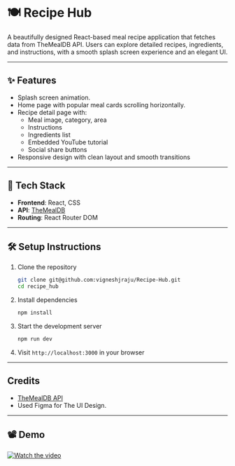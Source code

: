 # 🍽️ Recipe Hub

A beautifully designed React-based meal recipe application that fetches data from TheMealDB API. Users can explore detailed recipes, ingredients, and instructions, with a smooth splash screen experience and an elegant UI.


---

## ✨ Features

- Splash screen animation.
- Home page with popular meal cards scrolling horizontally.
- Recipe detail page with:
  - Meal image, category, area
  - Instructions
  - Ingredients list
  - Embedded YouTube tutorial
  - Social share buttons
- Responsive design with clean layout and smooth transitions

---

## 🚀 Tech Stack

- **Frontend**: React, CSS
- **API**: [TheMealDB](https://www.themealdb.com/api.php)
- **Routing**: React Router DOM

---

## 🛠️ Setup Instructions

1. Clone the repository
   ```bash
   git clone git@github.com:vigneshjraju/Recipe-Hub.git
   cd recipe_hub
   ```

2. Install dependencies
   ```bash
   npm install
   ```

3. Start the development server
   ```bash
   npm run dev
   ```

4. Visit `http://localhost:3000` in your browser

---


##  Credits

- [TheMealDB API](https://www.themealdb.com/api.php)
- Used Figma for The UI Design.

---

## 📽️ Demo

[![Watch the video](https://img.youtube.com/vi/FSipBM8TObI/0.jpg)](https://youtu.be/FSipBM8TObI)